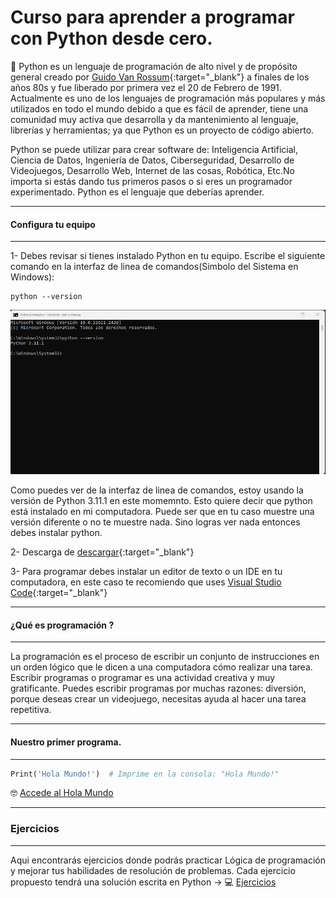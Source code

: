 # Curso para aprender a programar con Python desde cero.

:snake: Python es un lenguaje de programación de alto nivel y de propósito general creado por [Guido Van Rossum](https://es.wikipedia.org/wiki/Guido_van_Rossum){:target="_blank"} a finales de los años 80s y fue liberado por primera vez el 20 de Febrero de 1991. Actualmente es uno de los lenguajes de programación más populares y más utilizados en todo el mundo debido a que es fácil de aprender, tiene una comunidad muy activa que desarrolla y da mantenimiento al lenguaje, librerías y herramientas; ya que Python es un proyecto de código abierto. 

Python se puede utilizar para crear software de: Inteligencia Artificial, Ciencia de Datos, Ingeniería de Datos, Ciberseguridad, Desarrollo de Videojuegos, Desarrollo Web, Internet de las cosas, Robótica, Etc.No importa si estás dando tus primeros pasos o si eres un programador experimentado. Python es el lenguaje que deberías aprender.


---
#### Configura tu equipo
---
1- Debes revisar si tienes instalado Python en tu equipo. 
Escribe el siguiente comando en la interfaz de linea de comandos(Simbolo del Sistema en Windows):

```shell
python --version
```

![Version de Python](./Imagenes/Readme/python-version.png)

Como puedes ver de la interfaz de linea de comandos, estoy usando la versión de Python 3.11.1 en este momemnto. Esto quiere decir que python está instalado en mi computadora. Puede ser que en tu caso muestre una versión diferente o no te muestre nada. Sino logras ver nada entonces debes instalar python.

2- Descarga de  [descargar](https://www.python.org/downloads/){:target="_blank"}


3- Para programar debes instalar un editor de texto o un IDE en tu computadora, en este caso te recomiendo que uses  [Visual Studio Code](https://code.visualstudio.com/){:target="_blank"}



---
#### ¿Qué es programación ?
---
La programación es el proceso de escribir un conjunto de instrucciones en un orden lógico que le dicen a una computadora cómo realizar una tarea. Escribir programas o programar es una actividad creativa y muy gratificante. Puedes escribir programas por muchas razones: diversión, porque deseas crear un videojuego, necesitas ayuda al hacer una tarea repetitiva.

---
#### Nuestro primer programa.
---

```py 
Print('Hola Mundo!')  # Imprime en la consola: "Hola Mundo!"
```

 :nerd_face: [Accede al Hola Mundo](./Codigo/holamundo.py)

---
### Ejercicios
---

Aqui encontrarás ejercicios donde podrás practicar Lógica de programación y mejorar tus habilidades de resolución de problemas.
Cada ejercicio propuesto tendrá una solución escrita en Python -> :computer: [Ejercicios](./Ejercicios/Ejercicios.md)